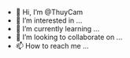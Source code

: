 - 👋 Hi, I’m @ThuyCam
- 👀 I’m interested in ...
- 🌱 I’m currently learning ...
- 💞️ I’m looking to collaborate on ...
- 📫 How to reach me ...

<!---
ThuyCam/ThuyCam is a ✨ special ✨ repository because its `README.md` (this file) appears on your GitHub profile.
You can click the Preview link to take a look at your changes.
--->
